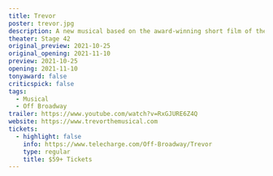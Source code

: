 ```yaml
---
title: Trevor
poster: trevor.jpg
description: A new musical based on the award-winning short film of the same name. 
theater: Stage 42
original_preview: 2021-10-25
original_opening: 2021-11-10
preview: 2021-10-25
opening: 2021-11-10
tonyaward: false
criticspick: false
tags: 
  - Musical
  - Off Broadway
trailer: https://www.youtube.com/watch?v=RxGJURE6Z4Q
website: https://www.trevorthemusical.com
tickets:
  - highlight: false
    info: https://www.telecharge.com/Off-Broadway/Trevor
    type: regular
    title: $59+ Tickets
---
```

